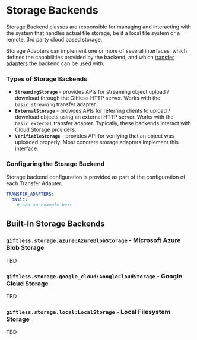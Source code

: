 Storage Backends
================

Storage Backend classes are responsible for managing and interacting with the
system that handles actual file storage, be it a local file system or a remote, 
3rd party cloud based storage. 

Storage Adapters can implement one or more of several interfaces, which defines
the capabilities provided by the backend, and which 
[transfer adapters](transfer-adapters.md) the backend can be used with. 

### Types of Storage Backends

* **`StreamingStorage`** - provides APIs for streaming object upload / download
through the Giftless HTTP server. Works with the `basic_streaming` transfer 
adapter. 
* **`ExternalStorage`** - provides APIs for referring clients to upload / download
objects using an external HTTP server. Works with the `basic_external` transfer
adapter. Typically, these backends interact with Cloud Storage providers. 
* **`VerifiableStorage`** - provides API for verifying that an object was uploaded
properly. Most concrete storage adapters implement this interface. 

### Configuring the Storage Backend

Storage backend configuration is provided as part of the configuration
of each Transfer Adapter.

```yaml
TRANSFER_ADAPTERS:
  basic:
    # add an example here
``` 

Built-In Storage Backends
-------------------------

### `giftless.storage.azure:AzureBlobStorage` - Microsoft Azure Blob Storage

TBD

### `giftless.storage.google_cloud:GoogleCloudStorage` - Google Cloud Storage

TBD

### `giftless.storage.local:LocalStorage` - Local Filesystem Storage

TBD
